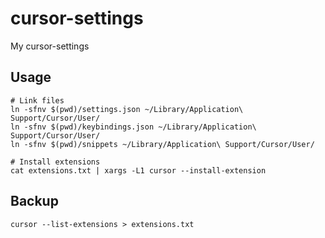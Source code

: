 # cursor-settings

My cursor-settings

## Usage
```
# Link files
ln -sfnv $(pwd)/settings.json ~/Library/Application\ Support/Cursor/User/
ln -sfnv $(pwd)/keybindings.json ~/Library/Application\ Support/Cursor/User/
ln -sfnv $(pwd)/snippets ~/Library/Application\ Support/Cursor/User/

# Install extensions
cat extensions.txt | xargs -L1 cursor --install-extension
```

## Backup
```
cursor --list-extensions > extensions.txt
```

